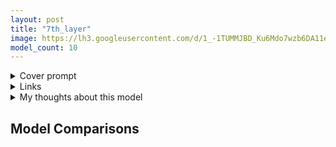 ```yaml
---
layout: post
title: "7th_layer"
image: https://lh3.googleusercontent.com/d/1_-1TUMMJBD_Ku6Mdo7wzb6DA11ea1W4I
model_count: 10
---
```


<details><summary>Cover prompt</summary>
<pre>
1girl, blonde hair, short hair, blue eyes, wavy hair, hair ribbon, blue ribbon, detached sleeves, portrait
Negative prompt: (worst quality:1.4), (low quality:1.4) , (monochrome:1.1)
Steps: 24, Sampler: DPM++ 2M Karras, CFG scale: 7, Seed: 3154197063, Size: 1024x512, Model: 7th_anime_v2_A
</pre>
</details>
<details><summary>Links</summary>

</details>
<details><summary>My thoughts about this model</summary>

</details>

## Model Comparisons